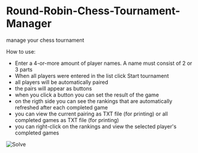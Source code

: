# Round-Robin-Chess-Tournament-Manager
manage your chess tournament

How to use:
- Enter a 4-or-more amount of player names. A name must consist of 2 or 3 parts
- When all players were entered in the list click Start tournament
- all players will be automatically paired
- the pairs will appear as buttons
- when you click a button you can set the result of the game
- on the rigth side you can see the rankings that are automatically refreshed after each completed game
- you can view the current pairing as TXT file (for printing) or all completed games as TXT file (for printing)
- you can right-click on the rankings and view the selected player's completed games

![Solve](https://i.ibb.co/Z2kvNrC/Untitled.png)

